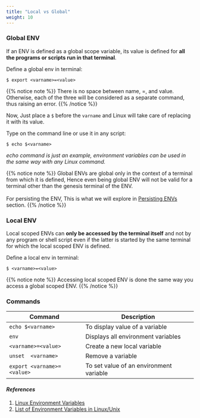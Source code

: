 ```yaml
---
title: "Local vs Global"
weight: 10
---
```


### Global ENV

If an ENV is defined as a global scope variable, its value is defined for **all the programs or scripts run in that terminal**.

Define a global env in terminal:

```
$ export <varname>=<value>
```

{{% notice note %}}
There is no space between name, =, and value. Otherwise,  each of the three will be considered as a separate command, thus raising an error.
{{% /notice %}}

Now, Just place a `$` before the `varname` and Linux will take care of replacing it with its value.

Type on the command line or use it in any script:

```
$ echo $<varname>
```

*echo command is just an example, environment variables can be used in the same way with any Linux command.*

{{% notice note %}}
Global ENVs are global only in the context of a terminal from which it is defined, Hence even being global ENV will not be valid for a terminal other than the genesis terminal of the ENV. <br></br>
For persisting the ENV, This is what we will explore in [Persisting ENVs](https://hpc-nuist-ap.github.io/users-guide/environment-variables/persisting-envs/) section.
{{% /notice %}}

### Local ENV

Local scoped ENVs can **only be accessed by the terminal itself** and not by any program or shell script even if the latter is started by the same terminal for which the local scoped ENV is defined.

Define a local env in terminal:

```
$ <varname>=<value>
```

{{% notice note %}}
Accessing local scoped ENV is done the same way you access a global scoped ENV.
{{% /notice %}}

### Commands

| Command                    | Description                             |
| -------------------------- | --------------------------------------- |
| `echo $<varname>`          | To display value of a variable          |
| `env`                      | Displays all environment variables      |
| `<varname>=<value>`        | Create a new local variable             |
| `unset  <varname>`         | Remove a variable                       |
| `export <varname>=<value>` | To set value of an environment variable |

#### *References*

1. [Linux Environment Variables](https://codeburst.io/linux-environment-variables-53cea0245dc9)
2. [List of Environment Variables in Linux/Unix](https://www.guru99.com/linux-environment-variables.html)